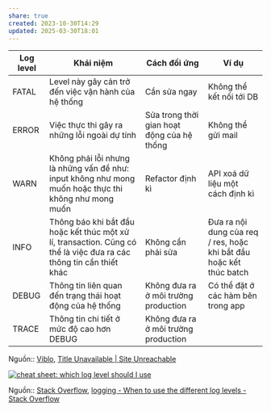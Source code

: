 ```yaml
---
share: true
created: 2023-10-30T14:29
updated: 2025-03-30T18:01
---
```

| Log level | Khái niệm                                                                                                           | Cách đối ứng                               | Ví dụ                                                               |
| --------- | ------------------------------------------------------------------------------------------------------------------- | ------------------------------------------ | ------------------------------------------------------------------- |
| FATAL     | Level này gây cản trở đến việc vận hành của hệ thống                                                                | Cần sửa ngay                               | Không thể kết nối tới DB                                            |
| ERROR     | Việc thực thi gây ra những lỗi ngoài dự tính                                                                        | Sửa trong thời gian hoạt động của hệ thống | Không thể gửi mail                                                  |
| WARN      | Không phải lỗi nhưng là những vấn đề như: input không như mong muốn hoặc thực thi không như mong muốn               | Refactor định kì                           | API xoá dữ liệu một cách định kì                                    |
| INFO      | Thông báo khi bắt đầu hoặc kết thúc một xử lí, transaction. Cũng có thể là việc đưa ra các thông tin cần thiết khác | Không cần phải sửa                         | Đưa ra nội dung của req / res, hoặc khi bắt đầu hoặc kết thúc batch |
| DEBUG     | Thông tin liên quan đến trạng thái hoạt động của hệ thống                                                           | Không đưa ra ở môi trường production       | Có thể đặt ở các hàm bên trong app                                  |
| TRACE     | Thông tin chi tiết ở mức độ cao hơn DEBUG                                                                           | Không đưa ra ở môi trường production       |                                                                     |

Nguồn:: [Viblo](../../../%CE%9E%20Ngu%E1%BB%93n%20v%C3%A0%20t%C3%A0i%20nguy%C3%AAn%20h%E1%BB%97%20tr%E1%BB%A3/%CE%9E%20Ngu%E1%BB%93n/Viblo.md), [Title Unavailable \| Site Unreachable](https://viblo.asia/p/thiet-ke-he-thong-logging-vlZL98gBJQK)

[![cheat sheet: which log level should I use](https://i.sstatic.net/z5Fim.png)](https://i.sstatic.net/z5Fim.png)

Nguồn:: [Stack Overflow](../../../%CE%9E%20Ngu%E1%BB%93n%20v%C3%A0%20t%C3%A0i%20nguy%C3%AAn%20h%E1%BB%97%20tr%E1%BB%A3/%CE%9E%20Ngu%E1%BB%93n/Stack%20Overflow.md), [logging - When to use the different log levels - Stack Overflow](https://stackoverflow.com/a/64806781/3416774)
